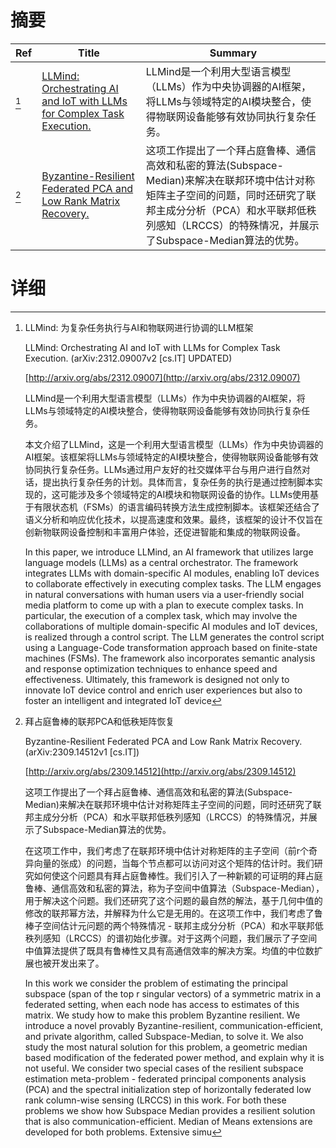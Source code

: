 # 摘要

| Ref | Title | Summary |
| --- | --- | --- |
| [^1] | [LLMind: Orchestrating AI and IoT with LLMs for Complex Task Execution.](http://arxiv.org/abs/2312.09007) | LLMind是一个利用大型语言模型（LLMs）作为中央协调器的AI框架，将LLMs与领域特定的AI模块整合，使得物联网设备能够有效协同执行复杂任务。 |
| [^2] | [Byzantine-Resilient Federated PCA and Low Rank Matrix Recovery.](http://arxiv.org/abs/2309.14512) | 这项工作提出了一个拜占庭鲁棒、通信高效和私密的算法(Subspace-Median)来解决在联邦环境中估计对称矩阵主子空间的问题，同时还研究了联邦主成分分析（PCA）和水平联邦低秩列感知（LRCCS）的特殊情况，并展示了Subspace-Median算法的优势。 |

# 详细

[^1]: LLMind: 为复杂任务执行与AI和物联网进行协调的LLM框架

    LLMind: Orchestrating AI and IoT with LLMs for Complex Task Execution. (arXiv:2312.09007v2 [cs.IT] UPDATED)

    [http://arxiv.org/abs/2312.09007](http://arxiv.org/abs/2312.09007)

    LLMind是一个利用大型语言模型（LLMs）作为中央协调器的AI框架，将LLMs与领域特定的AI模块整合，使得物联网设备能够有效协同执行复杂任务。

    

    本文介绍了LLMind，这是一个利用大型语言模型（LLMs）作为中央协调器的AI框架。该框架将LLMs与领域特定的AI模块整合，使得物联网设备能够有效协同执行复杂任务。LLMs通过用户友好的社交媒体平台与用户进行自然对话，提出执行复杂任务的计划。具体而言，复杂任务的执行是通过控制脚本实现的，这可能涉及多个领域特定的AI模块和物联网设备的协作。LLMs使用基于有限状态机（FSMs）的语言编码转换方法生成控制脚本。该框架还结合了语义分析和响应优化技术，以提高速度和效果。最终，该框架的设计不仅旨在创新物联网设备控制和丰富用户体验，还促进智能和集成的物联网设备。

    In this paper, we introduce LLMind, an AI framework that utilizes large language models (LLMs) as a central orchestrator. The framework integrates LLMs with domain-specific AI modules, enabling IoT devices to collaborate effectively in executing complex tasks. The LLM engages in natural conversations with human users via a user-friendly social media platform to come up with a plan to execute complex tasks. In particular, the execution of a complex task, which may involve the collaborations of multiple domain-specific AI modules and IoT devices, is realized through a control script. The LLM generates the control script using a Language-Code transformation approach based on finite-state machines (FSMs). The framework also incorporates semantic analysis and response optimization techniques to enhance speed and effectiveness. Ultimately, this framework is designed not only to innovate IoT device control and enrich user experiences but also to foster an intelligent and integrated IoT device
    
[^2]: 拜占庭鲁棒的联邦PCA和低秩矩阵恢复

    Byzantine-Resilient Federated PCA and Low Rank Matrix Recovery. (arXiv:2309.14512v1 [cs.IT])

    [http://arxiv.org/abs/2309.14512](http://arxiv.org/abs/2309.14512)

    这项工作提出了一个拜占庭鲁棒、通信高效和私密的算法(Subspace-Median)来解决在联邦环境中估计对称矩阵主子空间的问题，同时还研究了联邦主成分分析（PCA）和水平联邦低秩列感知（LRCCS）的特殊情况，并展示了Subspace-Median算法的优势。

    

    在这项工作中，我们考虑了在联邦环境中估计对称矩阵的主子空间（前r个奇异向量的张成）的问题，当每个节点都可以访问对这个矩阵的估计时。我们研究如何使这个问题具有拜占庭鲁棒性。我们引入了一种新颖的可证明的拜占庭鲁棒、通信高效和私密的算法，称为子空间中值算法（Subspace-Median），用于解决这个问题。我们还研究了这个问题的最自然的解法，基于几何中值的修改的联邦幂方法，并解释为什么它是无用的。在这项工作中，我们考虑了鲁棒子空间估计元问题的两个特殊情况 - 联邦主成分分析（PCA）和水平联邦低秩列感知（LRCCS）的谱初始化步骤。对于这两个问题，我们展示了子空间中值算法提供了既具有鲁棒性又具有高通信效率的解决方案。均值的中位数扩展也被开发出来了。

    In this work we consider the problem of estimating the principal subspace (span of the top r singular vectors) of a symmetric matrix in a federated setting, when each node has access to estimates of this matrix. We study how to make this problem Byzantine resilient. We introduce a novel provably Byzantine-resilient, communication-efficient, and private algorithm, called Subspace-Median, to solve it. We also study the most natural solution for this problem, a geometric median based modification of the federated power method, and explain why it is not useful. We consider two special cases of the resilient subspace estimation meta-problem - federated principal components analysis (PCA) and the spectral initialization step of horizontally federated low rank column-wise sensing (LRCCS) in this work. For both these problems we show how Subspace Median provides a resilient solution that is also communication-efficient. Median of Means extensions are developed for both problems. Extensive simu
    

